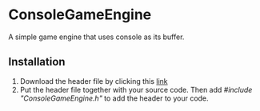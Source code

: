 # ConsoleGameEngine
A simple game engine that uses console as its buffer.

## Installation
1. Download the header file by clicking this <a href = "https://github.com/PaulEspina/ConsoleGameEngine/releases/download/v1.02/ConsoleGameEngine.h">link</a>
2. Put the header file together with your source code. Then add <i>#include "ConsoleGameEngine.h"</i> to add the header to your code.
